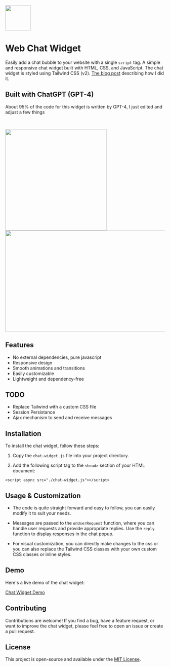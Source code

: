 <img src="https://user-images.githubusercontent.com/1721988/234579578-398aab55-9336-4a20-aa62-319cf1bf4a99.png" height="80" width="auto">

<h1>Web Chat Widget</h1>

Easily add a chat bubble to your website with a single `script` tag. A simple and responsive chat widget built with HTML, CSS, and JavaScript. The chat widget is styled using Tailwind CSS (v2). [The blog post](https://anantparmar.com/blog/how-i-built-a-chat-widget-with-chatgpt-under-an-hour) describing how I did it.

## Built with ChatGPT (GPT-4)

About 95% of the code for this widget is written by GPT-4, I just edited and adjust a few things


<br>

<p align="left">
<img src="https://user-images.githubusercontent.com/1721988/234564883-685d7e3f-8640-4d4d-8b42-3b7be18b59dc.gif"  height="320" width="auto">
<img src="https://user-images.githubusercontent.com/1721988/234564904-e7f02e30-cc7c-40db-9a2a-e123510f1283.gif"  height="320" width="600">
</p>

## Features

- No external dependencies, pure javascript
- Responsive design
- Smooth animations and transitions
- Easily customizable
- Lightweight and dependency-free

## TODO

- Replace Tailwind with a custom CSS file
- Session Persistance
- Ajax mechanism to send and receive messages

## Installation

To install the chat widget, follow these steps:

1. Copy the `chat-widget.js` file into your project directory.

2. Add the following script tag to the `<head>` section of your HTML document:

```
<script async src="./chat-widget.js"></script>
```

## Usage & Customization

- The code is quite straight forward and easy to follow, you can easily modify it to suit your needs.

- Messages are passed to the `onUserRequest` function, where you can handle user requests and provide appropriate replies. Use the `reply` function to display responses in the chat popup.

- For visual customization, you can directly make changes to the css or you can also replace the Tailwind CSS classes with your own custom CSS classes or inline styles.

## Demo

Here's a live demo of the chat widget:

[Chat Widget Demo](https://anantrp.github.io/chat-widget)

## Contributing

Contributions are welcome! If you find a bug, have a feature request, or want to improve the chat widget, please feel free to open an issue or create a pull request.

## License

This project is open-source and available under the [MIT License](https://choosealicense.com/licenses/mit/).
